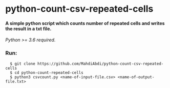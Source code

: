 # python-count-csv-repeated-cells

#### A simple python script which counts number of repeated cells and writes the result in a txt file.

*Python >= 3.6 required.*

### Run:

```
  $ git clone https://github.com/MahdiAbdi/python-count-csv-repeated-cells
  $ cd python-count-repeated-cells
  $ python3 csvcount.py <name-of-input-file.csv> <name-of-output-file.txt>
```
